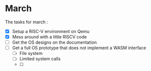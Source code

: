 # March

The tasks for march :
- [x] Setup a RISC-V environment on Qemu
- [x] Mess around with a little RISCV code
- [ ] Get the OS designs on the documentation
- [ ] Get a full OS prototype that does not implement a WASM interface
  - [ ] File system
  - [ ] Limited system calls
  - [ ] 